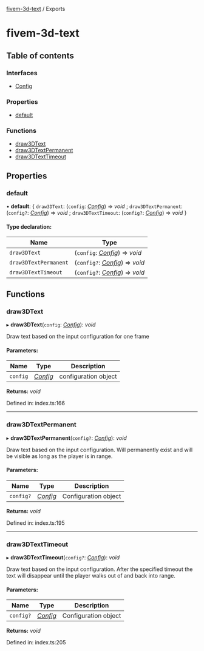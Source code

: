 [fivem-3d-text](README.md) / Exports

# fivem-3d-text

## Table of contents

### Interfaces

- [Config](interfaces/config.md)

### Properties

- [default](modules.md#default)

### Functions

- [draw3DText](modules.md#draw3dtext)
- [draw3DTextPermanent](modules.md#draw3dtextpermanent)
- [draw3DTextTimeout](modules.md#draw3dtexttimeout)

## Properties

### default

• **default**: { `draw3DText`: (`config`: [*Config*](interfaces/config.md)) => *void* ; `draw3DTextPermanent`: (`config?`: [*Config*](interfaces/config.md)) => *void* ; `draw3DTextTimeout`: (`config?`: [*Config*](interfaces/config.md)) => *void*  }

#### Type declaration:

Name | Type |
------ | ------ |
`draw3DText` | (`config`: [*Config*](interfaces/config.md)) => *void* |
`draw3DTextPermanent` | (`config?`: [*Config*](interfaces/config.md)) => *void* |
`draw3DTextTimeout` | (`config?`: [*Config*](interfaces/config.md)) => *void* |

## Functions

### draw3DText

▸ **draw3DText**(`config`: [*Config*](interfaces/config.md)): *void*

Draw text based on the input configuration for one frame

#### Parameters:

Name | Type | Description |
------ | ------ | ------ |
`config` | [*Config*](interfaces/config.md) | configuration object    |

**Returns:** *void*

Defined in: index.ts:166

___

### draw3DTextPermanent

▸ **draw3DTextPermanent**(`config?`: [*Config*](interfaces/config.md)): *void*

Draw text based on the input configuration. Will permanently exist
and will be visible as long as the player is in range.

#### Parameters:

Name | Type | Description |
------ | ------ | ------ |
`config?` | [*Config*](interfaces/config.md) | Configuration object    |

**Returns:** *void*

Defined in: index.ts:195

___

### draw3DTextTimeout

▸ **draw3DTextTimeout**(`config?`: [*Config*](interfaces/config.md)): *void*

Draw text based on the input configuration. After the specified
timeout the text will disappear until the player walks out of and
back into range.

#### Parameters:

Name | Type | Description |
------ | ------ | ------ |
`config?` | [*Config*](interfaces/config.md) | Configuration object    |

**Returns:** *void*

Defined in: index.ts:205
